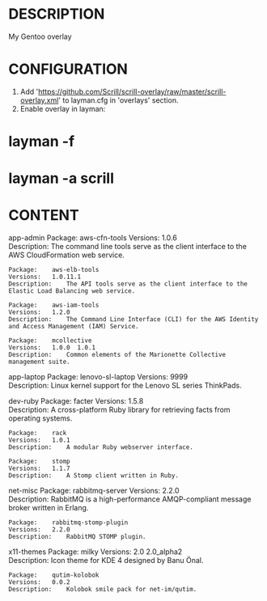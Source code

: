 
DESCRIPTION
===========

My Gentoo overlay

CONFIGURATION
=============

1. Add 'https://github.com/Scrill/scrill-overlay/raw/master/scrill-overlay.xml' to layman.cfg in 'overlays' section.
2. Enable overlay in layman:
  # layman -f
  # layman -a scrill

CONTENT
=======

app-admin
	Package:	aws-cfn-tools
	Versions:	1.0.6  
	Description:	The command line tools serve as the client interface to the AWS CloudFormation web service.

	Package:	aws-elb-tools
	Versions:	1.0.11.1  
	Description:	The API tools serve as the client interface to the Elastic Load Balancing web service.

	Package:	aws-iam-tools
	Versions:	1.2.0  
	Description:	The Command Line Interface (CLI) for the AWS Identity and Access Management (IAM) Service.

	Package:	mcollective
	Versions:	1.0.0  1.0.1  
	Description:	Common elements of the Marionette Collective management suite.

app-laptop
	Package:	lenovo-sl-laptop
	Versions:	9999  
	Description:	Linux kernel support for the Lenovo SL series ThinkPads.

dev-ruby
	Package:	facter
	Versions:	1.5.8  
	Description:	A cross-platform Ruby library for retrieving facts from operating systems.

	Package:	rack
	Versions:	1.0.1  
	Description:	A modular Ruby webserver interface.

	Package:	stomp
	Versions:	1.1.7  
	Description:	A Stomp client written in Ruby.

net-misc
	Package:	rabbitmq-server
	Versions:	2.2.0  
	Description:	RabbitMQ is a high-performance AMQP-compliant message broker written in Erlang.

	Package:	rabbitmq-stomp-plugin
	Versions:	2.2.0  
	Description:	RabbitMQ STOMP plugin.

x11-themes
	Package:	milky
	Versions:	2.0  2.0_alpha2  
	Description:	Icon theme for KDE 4 designed by Banu Önal.

	Package:	qutim-kolobok
	Versions:	0.0.2  
	Description:	Kolobok smile pack for net-im/qutim.

